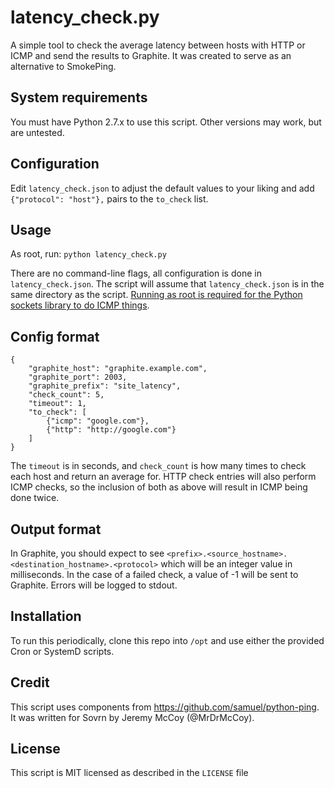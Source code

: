 # latency_check.py

A simple tool to check the average latency between hosts with HTTP or ICMP and send the results to Graphite. It was created to serve as an alternative to SmokePing.

## System requirements

You must have Python 2.7.x to use this script. Other versions may work, but are untested.

## Configuration

Edit `latency_check.json` to adjust the default values to your liking and add `{"protocol": "host"},` pairs to the `to_check` list.

## Usage

As root, run: `python latency_check.py`

There are no command-line flags, all configuration is done in `latency_check.json`. The script will assume that `latency_check.json` is in the same directory as the script.
[Running as root is required for the Python sockets library to do ICMP things](https://stackoverflow.com/questions/1189389/python-non-privileged-icmp).

## Config format

```
{
    "graphite_host": "graphite.example.com",
    "graphite_port": 2003,
    "graphite_prefix": "site_latency",
    "check_count": 5,
    "timeout": 1,
    "to_check": [
        {"icmp": "google.com"},
        {"http": "http://google.com"}
    ]
}
```

The `timeout` is in seconds, and `check_count` is how many times to check each host and return an average for.
HTTP check entries will also perform ICMP checks, so the inclusion of both as above will result in ICMP being done twice.

## Output format

In Graphite, you should expect to see `<prefix>.<source_hostname>.<destination_hostname>.<protocol>` which will be an integer value in milliseconds.
In the case of a failed check, a value of -1 will be sent to Graphite.
Errors will be logged to stdout.

## Installation

To run this periodically, clone this repo into `/opt` and use either the provided Cron or SystemD scripts.

## Credit

This script uses components from https://github.com/samuel/python-ping.
It was written for Sovrn by Jeremy McCoy (@MrDrMcCoy).

## License

This script is MIT licensed as described in the `LICENSE` file
